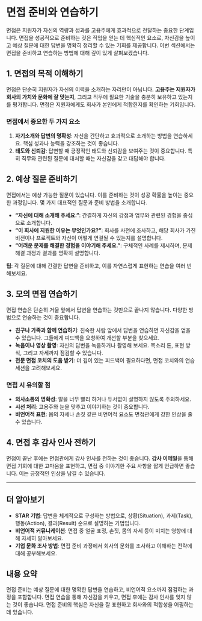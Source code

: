 # 면접 준비와 연습하기

면접은 지원자가 자신의 역량과 성과를 고용주에게 효과적으로 전달하는 중요한 단계입니다. 면접을 성공적으로 준비하는 것은 직업을 얻는 데 핵심적인 요소로, 자신감을 높이고 예상 질문에 대한 답변을 명확히 정리할 수 있는 기회를 제공합니다. 이번 섹션에서는 면접을 준비하고 연습하는 방법에 대해 깊이 있게 살펴보겠습니다.

## 1. 면접의 목적 이해하기

면접은 단순히 지원자가 자신의 이력을 소개하는 자리만이 아닙니다. **고용주는 지원자가 회사의 가치와 문화에 잘 맞는지**, 그리고 직무에 필요한 기술을 충분히 보유하고 있는지를 평가합니다. 면접은 지원자에게도 회사가 본인에게 적합한지를 확인하는 기회입니다.

### 면접에서 중요한 두 가지 요소

1. **자기소개와 답변의 명확성**: 자신을 간단하고 효과적으로 소개하는 방법을 연습하세요. 핵심 성과나 능력을 강조하는 것이 좋습니다.
2. **태도와 신뢰감**: 답변할 때 긍정적인 태도와 신뢰감을 보여주는 것이 중요합니다. 특히 직무와 관련된 질문에 대처할 때는 자신감을 갖고 대답해야 합니다.

## 2. 예상 질문 준비하기

면접에서는 예상 가능한 질문이 있습니다. 이를 준비하는 것이 성공 확률을 높이는 중요한 과정입니다. 몇 가지 대표적인 질문과 준비 방법을 소개합니다.

- **“자신에 대해 소개해 주세요.”**: 간결하게 자신의 강점과 업무와 관련된 경험을 중심으로 소개합니다.
- **“이 회사에 지원한 이유는 무엇인가요?”**: 회사를 사전에 조사하고, 해당 회사가 가진 비전이나 프로젝트와 자신이 어떻게 연결될 수 있는지를 설명합니다.
- **“어려운 문제를 해결한 경험을 이야기해 주세요.”**: 구체적인 사례를 제시하며, 문제 해결 과정과 결과를 명확히 설명합니다.

**팁**: 각 질문에 대해 간결한 답변을 준비하고, 이를 자연스럽게 표현하는 연습을 여러 번 해보세요.

## 3. 모의 면접 연습하기

면접 연습은 단순히 거울 앞에서 답변을 연습하는 것만으로 끝나지 않습니다. 다양한 방법으로 연습하는 것이 중요합니다.

- **친구나 가족과 함께 연습하기**: 친숙한 사람 앞에서 답변을 연습하면 자신감을 얻을 수 있습니다. 그들에게 피드백을 요청하여 개선할 부분을 찾으세요.
- **녹음이나 영상 촬영**: 자신의 답변을 녹음하거나 촬영해 보세요. 목소리 톤, 표현 방식, 그리고 자세까지 점검할 수 있습니다.
- **전문 면접 코치의 도움 받기**: 더 깊이 있는 피드백이 필요하다면, 면접 코치와의 연습 세션을 고려해보세요.

### 면접 시 유의할 점

- **의사소통의 명확성**: 말을 너무 빨리 하거나 두서없이 설명하지 않도록 주의하세요.
- **시선 처리**: 고용주와 눈을 맞추고 이야기하는 것이 중요합니다.
- **비언어적 표현**: 몸의 자세나 손짓 같은 비언어적 요소도 면접관에게 강한 인상을 줄 수 있습니다.

## 4. 면접 후 감사 인사 전하기

면접이 끝난 후에는 면접관에게 감사 인사를 전하는 것이 좋습니다. **감사 이메일**을 통해 면접 기회에 대한 고마움을 표현하고, 면접 중 이야기한 주요 사항을 짧게 언급하면 좋습니다. 이는 긍정적인 인상을 남길 수 있습니다.

---

## 더 알아보기

- **STAR 기법**: 답변을 체계적으로 구성하는 방법으로, 상황(Situation), 과제(Task), 행동(Action), 결과(Result) 순으로 설명하는 기법입니다.
- **비언어적 커뮤니케이션**: 면접 중 얼굴 표정, 손짓, 몸의 자세 등이 미치는 영향에 대해 자세히 알아보세요.
- **기업 문화 조사 방법**: 면접 준비 과정에서 회사의 문화를 조사하고 이해하는 전략에 대해 공부해보세요.

## 내용 요약

면접 준비는 예상 질문에 대한 명확한 답변을 연습하고, 비언어적 요소까지 점검하는 과정을 포함합니다. 면접 연습을 통해 자신감을 키우고, 면접 후에는 감사 인사를 잊지 않는 것이 좋습니다. 면접 준비의 핵심은 자신을 잘 표현하고 회사와의 적합성을 어필하는 데 있습니다.